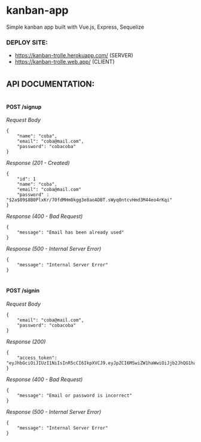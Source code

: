 # kanban-app

Simple kanban app built with Vue.js, Express, Sequelize

### DEPLOY SITE: 
* https://kanban-trolle.herokuapp.com/ (SERVER)
* https://kanban-trolle.web.app/ (CLIENT)

#

## API DOCUMENTATION:

#

#### POST /signup

_Request Body_
```
{
    "name": "coba",
    "email": "coba@mail.com",
    "password": "cobacoba"
}
```

_Response (201 - Created)_
```
{
    "id": 1
    "name": "coba",
    "email": "coba@mail.com"
    "password" : "$2a$09$8B0PlxKr/70fdMHm8kgg3e8aoADBT.sWyq0ntcvHmd3M44eo4rKqi"
}

```

_Response (400 - Bad Request)_
```
{
    "message": "Email has been already used"
}

```

_Response (500 - Internal Server Error)_
```
{
    "message": "Internal Server Error"
}

```
#
#### POST /signin

_Request Body_
```
{
    "email": "coba@mail.com",
    "password": "cobacoba"
}
```

_Response (200)_
```
{
    "access_token": "eyJhbGciOiJIUzI1NiIsInR5cCI6IkpXVCJ9.eyJpZCI6MSwiZW1haWwiOiJjb2JhQG1haWwuY29tIiwiaWF0IjoxNjA2NDQ1NDY5fQ.sduE7JVaPB1ZcQ9GssXufBpHOjxYx2jicV9ADiAoR6o"
}

```

_Response (400 - Bad Request)_
```
{
    "message": "Email or password is incorrect"
}

```

_Response (500 - Internal Server Error)_
```
{
    "message": "Internal Server Error"
}

```